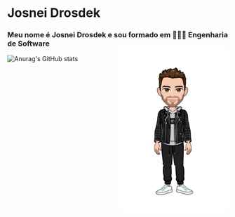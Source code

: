 # Josnei Drosdek
### Meu nome é Josnei Drosdek e sou formado em 👨🏻‍🎓 Engenharia de Software



<!--
**drosdek/drosdek** is a ✨ _special_ ✨ repository because its `README.md` (this file) appears on your GitHub profile.

Here are some ideas to get you started:

- 🔭 I’m currently working on ...
- 🌱 I’m currently learning ...
- 👯 I’m looking to collaborate on ...
- 🤔 I’m looking for help with ...
- 💬 Ask me about ...
- 📫 How to reach me: ...
- 😄 Pronouns: ...
- ⚡ Fun fact: ...
-->

<img align="right" width="250px" style="margin-top:-20px" src="https://github.com/drosdek/drosdek/blob/main/assets/img/avatar.png">

![Anurag's GitHub stats](https://github-readme-stats.vercel.app/api?username=drosdek&theme=tokyonight&show_icons=true)
